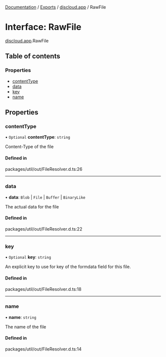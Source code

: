 [Documentation](../README.md) / [Exports](../modules.md) / [discloud.app](../modules/discloud_app.md) / RawFile

# Interface: RawFile

[discloud.app](../modules/discloud_app.md).RawFile

## Table of contents

### Properties

- [contentType](discloud_app.RawFile.md#contenttype)
- [data](discloud_app.RawFile.md#data)
- [key](discloud_app.RawFile.md#key)
- [name](discloud_app.RawFile.md#name)

## Properties

### contentType

• `Optional` **contentType**: `string`

Content-Type of the file

#### Defined in

packages/util/out/FileResolver.d.ts:26

___

### data

• **data**: `Blob` \| `File` \| `Buffer` \| `BinaryLike`

The actual data for the file

#### Defined in

packages/util/out/FileResolver.d.ts:22

___

### key

• `Optional` **key**: `string`

An explicit key to use for key of the formdata field for this file.

#### Defined in

packages/util/out/FileResolver.d.ts:18

___

### name

• **name**: `string`

The name of the file

#### Defined in

packages/util/out/FileResolver.d.ts:14
